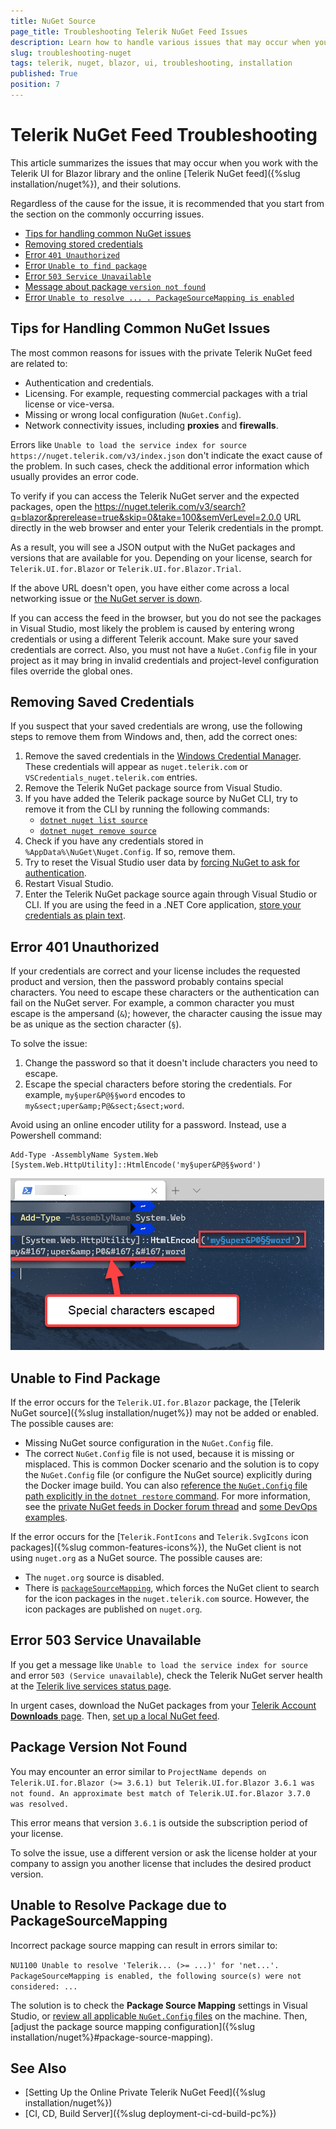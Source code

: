 ```yaml
---
title: NuGet Source
page_title: Troubleshooting Telerik NuGet Feed Issues
description: Learn how to handle various issues that may occur when you work with the Telerik UI for Blazor library and the NuGet installation approach.
slug: troubleshooting-nuget
tags: telerik, nuget, blazor, ui, troubleshooting, installation
published: True
position: 7
---
```


# Telerik NuGet Feed Troubleshooting

This article summarizes the issues that may occur when you work with the Telerik UI for Blazor library and the online [Telerik NuGet feed]({%slug installation/nuget%}), and their solutions.

Regardless of the cause for the issue, it is recommended that you start from the section on the commonly occurring issues.

* [Tips for handling common NuGet issues](#tips-for-handling-common-nuget-issues)
* [Removing stored credentials](#removing-saved-credentials)
* [Error `401 Unauthorized`](#error-401-unauthorized)
* [Error `Unable to find package`](#unable-to-find-package)
* [Error `503 Service Unavailable`](#error-503-service-unavailable)
* [Message about package `version not found`](#package-version-not-found)
* [Error `Unable to resolve ... . PackageSourceMapping is enabled`](#unable-to-resolve-package-due-to-packagesourcemapping)

## Tips for Handling Common NuGet Issues

The most common reasons for issues with the private Telerik NuGet feed are related to:

* Authentication and credentials.
* Licensing. For example, requesting commercial packages with a trial license or vice-versa.
* Missing or wrong local configuration (`NuGet.Config`).
* Network connectivity issues, including **proxies** and **firewalls**.

Errors like `Unable to load the service index for source https://nuget.telerik.com/v3/index.json` don't indicate the exact cause of the problem. In such cases, check the additional error information which usually provides an error code.

To verify if you can access the Telerik NuGet server and the expected packages, open the https://nuget.telerik.com/v3/search?q=blazor&prerelease=true&skip=0&take=100&semVerLevel=2.0.0 URL directly in the web browser and enter your Telerik credentials in the prompt.

As a result, you will see a JSON output with the NuGet packages and versions that are available for you. Depending on your license, search for `Telerik.UI.for.Blazor` or `Telerik.UI.for.Blazor.Trial`.

If the above URL doesn't open, you have either come across a local networking issue or [the NuGet server is down](#error-503-service-unavailable).

If you can access the feed in the browser, but you do not see the packages in Visual Studio, most likely the problem is caused by entering wrong credentials or using a different Telerik account. Make sure your saved credentials are correct. Also, you must not have a `NuGet.Config` file in your project as it may bring in invalid credentials and project-level configuration files override the global ones.

## Removing Saved Credentials

If you suspect that your saved credentials are wrong, use the following steps to remove them from Windows and, then, add the correct ones:

1. Remove the saved credentials in the [Windows Credential Manager](https://support.microsoft.com/en-us/windows/accessing-credential-manager-1b5c916a-6a16-889f-8581-fc16e8165ac0). These credentials will appear as `nuget.telerik.com` or `VSCredentials_nuget.telerik.com` entries.
2. Remove the Telerik NuGet package source from Visual Studio.
3. If you have added the Telerik  package source by NuGet CLI, try to remove it from the CLI by running the following commands:
    * [`dotnet nuget list source`](https://docs.microsoft.com/en-us/dotnet/core/tools/dotnet-nuget-list-source)
    * [`dotnet nuget remove source`](https://docs.microsoft.com/en-us/dotnet/core/tools/dotnet-nuget-remove-source)
4. Check if you have any credentials stored in `%AppData%\NuGet\Nuget.Config`. If so, remove them.
5. Try to reset the Visual Studio user data by [forcing NuGet to ask for authentication](https://stackoverflow.com/questions/43550797/how-to-force-nuget-to-ask-for-authentication-when-connecting-to-a-private-feed).
6. Restart Visual Studio.
7. Enter the Telerik NuGet package source again through Visual Studio or CLI. If you are using the feed in a .NET Core application, [store your credentials as plain text](#store-credentials-in-clear-text-for-the-telerik-nuget-feed).

## Error 401 Unauthorized

If your credentials are correct and your license includes the requested product and version, then the password probably contains special characters. You need to escape these characters or the authentication can fail on the NuGet server. For example, a common character you must escape is the ampersand (`&`); however, the character causing the issue may be as unique as the section character (`§`).

To solve the issue:

1. Change the password so that it doesn't include characters you need to escape.
2. Escape the special characters before storing the credentials. For example, `my§uper&P@§§word` encodes to `my&sect;uper&amp;P@&sect;&sect;word`.

Avoid using an online encoder utility for a password. Instead, use a Powershell command:

```
Add-Type -AssemblyName System.Web
[System.Web.HttpUtility]::HtmlEncode('my§uper&P@§§word')
```

![Powershell Encoding](images/encode-passwords-with-powershell.png)

## Unable to Find Package

If the error occurs for the `Telerik.UI.for.Blazor` package, the [Telerik NuGet source]({%slug installation/nuget%}) may not be added or enabled. The possible causes are:

* Missing NuGet source configuration in the `NuGet.Config` file.
* The correct `NuGet.Config` file is not used, because it is missing or misplaced. This is common Docker scenario and the solution is to copy the `NuGet.Config` file (or configure the NuGet source) explicitly during the Docker image build. You can also [reference the `NuGet.Config` file path explicitly in the `dotnet restore` command](https://learn.microsoft.com/en-us/dotnet/core/tools/dotnet-restore#options). For more information, see the [private NuGet feeds in Docker forum thread](https://www.telerik.com/forums/can-the-telerik-blazor-and-asp-net-tools-be-used-in-a-docker-container) and [some DevOps examples](https://github.com/LanceMcCarthy/DevOpsExamples).

If the error occurs for the [`Telerik.FontIcons` and `Telerik.SvgIcons` icon packages]({%slug common-features-icons%}), the NuGet client is not using `nuget.org` as a NuGet source. The possible causes are:

* The `nuget.org` source is disabled.
* There is [`packageSourceMapping`](https://learn.microsoft.com/en-us/nuget/consume-packages/package-source-mapping), which forces the NuGet client to search for the icon packages in the `nuget.telerik.com` source. However, the icon packages are published on `nuget.org`.

## Error 503 Service Unavailable

If you get a message like `Unable to load the service index for source` and error `503 (Service unavailable`), check the Telerik NuGet server health at the [Telerik live services status page](https://status.telerik.com/).

In urgent cases, download the NuGet packages from your [Telerik Account **Downloads** page](https://www.telerik.com/account/downloads/). Then, [set up a local NuGet feed](https://learn.microsoft.com/en-us/nuget/hosting-packages/local-feeds).

## Package Version Not Found

You may encounter an error similar to `ProjectName depends on Telerik.UI.for.Blazor (>= 3.6.1) but Telerik.UI.for.Blazor 3.6.1 was not found. An approximate best match of Telerik.UI.for.Blazor 3.7.0 was resolved.`

This error means that version `3.6.1` is outside the subscription period of your license.

To solve the issue, use a different version or ask the license holder at your company to assign you another license that includes the desired product version.

## Unable to Resolve Package due to PackageSourceMapping

Incorrect package source mapping can result in errors similar to:

`NU1100 Unable to resolve 'Telerik... (>= ...)' for 'net...'. PackageSourceMapping is enabled, the following source(s) were not considered: ...`

The solution is to check the **Package Source Mapping** settings in Visual Studio, or [review all applicable `NuGet.Config` files](https://learn.microsoft.com/en-us/nuget/consume-packages/configuring-nuget-behavior#config-file-locations-and-uses) on the machine. Then, [adjust the package source mapping configuration]({%slug installation/nuget%}#package-source-mapping).

## See Also

* [Setting Up the Online Private Telerik NuGet Feed]({%slug installation/nuget%})
* [CI, CD, Build Server]({%slug deployment-ci-cd-build-pc%})
